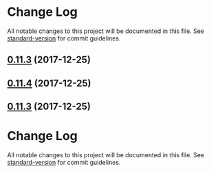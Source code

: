 # Change Log

All notable changes to this project will be documented in this file. See [standard-version](https://github.com/conventional-changelog/standard-version) for commit guidelines.

<a name="0.11.3"></a>
## [0.11.3](https://github.com/arminhammer/wolkenkratzer/compare/v0.11.4...v0.11.3) (2017-12-25)



<a name="0.11.4"></a>
## [0.11.4](https://github.com/arminhammer/wolkenkratzer/compare/v0.11.3...v0.11.4) (2017-12-25)



<a name="0.11.3"></a>
## [0.11.3](https://github.com/arminhammer/wolkenkratzer/compare/v0.11.2...v0.11.3) (2017-12-25)



# Change Log

All notable changes to this project will be documented in this file. See [standard-version](https://github.com/conventional-changelog/standard-version) for commit guidelines.
